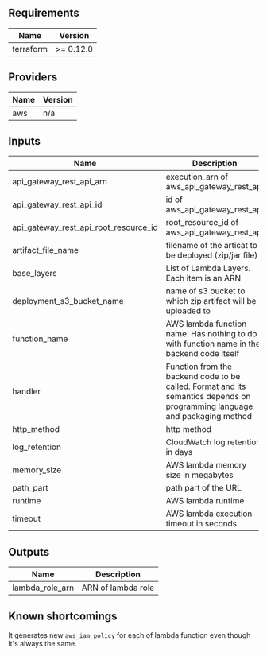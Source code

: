 ## Requirements

| Name | Version |
|------|---------|
| terraform | >= 0.12.0 |

## Providers

| Name | Version |
|------|---------|
| aws | n/a |

## Inputs

| Name | Description | Type | Default | Required |
|------|-------------|------|---------|:--------:|
| api\_gateway\_rest\_api\_arn | execution\_arn of aws\_api\_gateway\_rest\_api | `string` | `""` | no |
| api\_gateway\_rest\_api\_id | id of aws\_api\_gateway\_rest\_api | `string` | `""` | no |
| api\_gateway\_rest\_api\_root\_resource\_id | root\_resource\_id of aws\_api\_gateway\_rest\_api | `string` | `""` | no |
| artifact\_file\_name | filename of the articat to be deployed (zip/jar file) | `string` | n/a | yes |
| base\_layers | List of Lambda Layers. Each item is an ARN | `list(string)` | `[]` | no |
| deployment\_s3\_bucket\_name | name of s3 bucket to which zip artifact will be uploaded to | `string` | n/a | yes |
| function\_name | AWS lambda function name. Has nothing to do with function name in the backend code itself | `string` | n/a | yes |
| handler | Function from the backend code to be called. Format and its semantics depends on programming language and packaging method | `string` | n/a | yes |
| http\_method | http method | `string` | `""` | no |
| log\_retention | CloudWatch log retention in days | `number` | `7` | no |
| memory\_size | AWS lambda memory size in megabytes | `number` | `256` | no |
| path\_part | path part of the URL | `string` | `""` | no |
| runtime | AWS lambda runtime | `string` | n/a | yes |
| timeout | AWS lambda execution timeout in seconds | `number` | `30` | no |

## Outputs

| Name | Description |
|------|-------------|
| lambda\_role\_arn | ARN of lambda role |

## Known shortcomings

It generates new `aws_iam_policy` for each of lambda function even though it's always the same.
